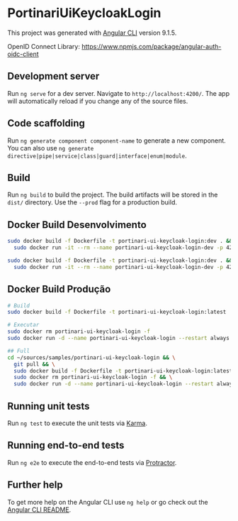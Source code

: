 # PortinariUiKeycloakLogin

This project was generated with [Angular CLI](https://github.com/angular/angular-cli) version 9.1.5.

OpenID Connect Library: <https://www.npmjs.com/package/angular-auth-oidc-client>

## Development server

Run `ng serve` for a dev server. Navigate to `http://localhost:4200/`. The app will automatically reload if you change any of the source files.

## Code scaffolding

Run `ng generate component component-name` to generate a new component. You can also use `ng generate directive|pipe|service|class|guard|interface|enum|module`.

## Build

Run `ng build` to build the project. The build artifacts will be stored in the `dist/` directory. Use the `--prod` flag for a production build.

## Docker Build Desenvolvimento

```bash
sudo docker build -f Dockerfile -t portinari-ui-keycloak-login:dev . && \
  sudo docker run -it --rm --name portinari-ui-keycloak-login-dev -p 4200:80 portinari-ui-keycloak-login:dev

sudo docker build -f Dockerfile -t portinari-ui-keycloak-login:dev . && \
  sudo docker run -it --rm --name portinari-ui-keycloak-login-dev -p 4200:80 portinari-ui-keycloak-login:dev
```

## Docker Build Produção

```bash
# Build
sudo docker build -f Dockerfile -t portinari-ui-keycloak-login:latest .

# Executar
sudo docker rm portinari-ui-keycloak-login -f
sudo docker run -d --name portinari-ui-keycloak-login --restart always -p 9001:80 portinari-ui-keycloak-login:latest

## Full
cd ~/sources/samples/portinari-ui-keycloak-login && \
  git pull && \
  sudo docker build -f Dockerfile -t portinari-ui-keycloak-login:latest . && \
  sudo docker rm portinari-ui-keycloak-login -f && \
  sudo docker run -d --name portinari-ui-keycloak-login --restart always -p 9001:80 portinari-ui-keycloak-login:latest
```

## Running unit tests

Run `ng test` to execute the unit tests via [Karma](https://karma-runner.github.io).

## Running end-to-end tests

Run `ng e2e` to execute the end-to-end tests via [Protractor](http://www.protractortest.org/).

## Further help

To get more help on the Angular CLI use `ng help` or go check out the [Angular CLI README](https://github.com/angular/angular-cli/blob/master/README.md).

